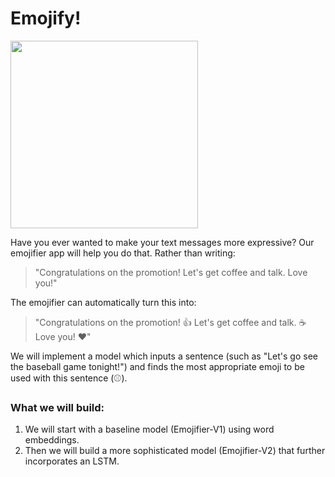 # Emojify! 

<img src="https://upload.wikimedia.org/wikipedia/commons/3/3c/Huaji.svg" style="width:300px;height:300px;">


Have you ever wanted to make your text messages more expressive? Our emojifier app will help you do that. 
Rather than writing:
>"Congratulations on the promotion! Let's get coffee and talk. Love you!"   

The emojifier can automatically turn this into:
>"Congratulations on the promotion! 👍  Let's get coffee and talk. ☕️ Love you! ❤️"

We will implement a model which inputs a sentence (such as "Let's go see the baseball game tonight!") and finds the most appropriate emoji to be used with this sentence (⚾️).

### What we will build:
1. We will start with a baseline model (Emojifier-V1) using word embeddings.
2. Then we will build a more sophisticated model (Emojifier-V2) that further incorporates an LSTM. 
